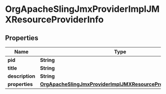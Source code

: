 
# OrgApacheSlingJmxProviderImplJMXResourceProviderInfo

## Properties
Name | Type | Description | Notes
------------ | ------------- | ------------- | -------------
**pid** | **String** |  |  [optional]
**title** | **String** |  |  [optional]
**description** | **String** |  |  [optional]
**properties** | [**OrgApacheSlingJmxProviderImplJMXResourceProviderProperties**](OrgApacheSlingJmxProviderImplJMXResourceProviderProperties.md) |  |  [optional]



